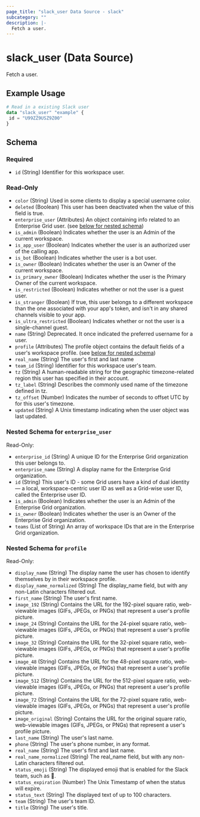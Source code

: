 ```yaml
---
page_title: "slack_user Data Source - slack"
subcategory: ""
description: |-
  Fetch a user.
---
```


# slack_user (Data Source)

Fetch a user.

## Example Usage

```terraform
# Read in a existing Slack user
data "slack_user" "example" {
 id = "U99ZZ9USZ9Z00"
}
```

<!-- schema generated by tfplugindocs -->
## Schema

### Required

- `id` (String) Identifier for this workspace user.

### Read-Only

- `color` (String) Used in some clients to display a special username color.
- `deleted` (Boolean) This user has been deactivated when the value of this field is true.
- `enterprise_user` (Attributes) An object containing info related to an Enterprise Grid user. (see [below for nested schema](#nestedatt--enterprise_user))
- `is_admin` (Boolean) Indicates whether the user is an Admin of the current workspace.
- `is_app_user` (Boolean) Indicates whether the user is an authorized user of the calling app.
- `is_bot` (Boolean) Indicates whether the user is a bot user.
- `is_owner` (Boolean) Indicates whether the user is an Owner of the current workspace.
- `is_primary_owner` (Boolean) Indicates whether the user is the Primary Owner of the current workspace.
- `is_restricted` (Boolean) Indicates whether or not the user is a guest user.
- `is_stranger` (Boolean) If true, this user belongs to a different workspace than the one associated with your app's token, and isn't in any shared channels visible to your app.
- `is_ultra_restricted` (Boolean) Indicates whether or not the user is a single-channel guest.
- `name` (String) Deprecated. It once indicated the preferred username for a user.
- `profile` (Attributes) The profile object contains the default fields of a user's workspace profile. (see [below for nested schema](#nestedatt--profile))
- `real_name` (String) The user's first and last name
- `team_id` (String) Identifier for this workspace user's team.
- `tz` (String) A human-readable string for the geographic timezone-related region this user has specified in their account.
- `tz_label` (String) Describes the commonly used name of the timezone defined in tz.
- `tz_offset` (Number) Indicates the number of seconds to offset UTC by for this user's timezone.
- `updated` (String) A Unix timestamp indicating when the user object was last updated.

<a id="nestedatt--enterprise_user"></a>
### Nested Schema for `enterprise_user`

Read-Only:

- `enterprise_id` (String) A unique ID for the Enterprise Grid organization this user belongs to.
- `enterprise_name` (String) A display name for the Enterprise Grid organization.
- `id` (String) This user's ID - some Grid users have a kind of dual identity — a local, workspace-centric user ID as well as a Grid-wise user ID, called the Enterprise user ID.
- `is_admin` (Boolean) Indicates whether the user is an Admin of the Enterprise Grid organization.
- `is_owner` (Boolean) Indicates whether the user is an Owner of the Enterprise Grid organization.
- `teams` (List of String) An array of workspace IDs that are in the Enterprise Grid organization.


<a id="nestedatt--profile"></a>
### Nested Schema for `profile`

Read-Only:

- `display_name` (String) The display name the user has chosen to identify themselves by in their workspace profile.
- `display_name_normalized` (String) The display_name field, but with any non-Latin characters filtered out.
- `first_name` (String) The user's first name.
- `image_192` (String) Contains the URL for the 192-pixel square ratio, web-viewable images (GIFs, JPEGs, or PNGs) that represent a user's profile picture.
- `image_24` (String) Contains the URL for the 24-pixel square ratio, web-viewable images (GIFs, JPEGs, or PNGs) that represent a user's profile picture.
- `image_32` (String) Contains the URL for the 32-pixel square ratio, web-viewable images (GIFs, JPEGs, or PNGs) that represent a user's profile picture.
- `image_48` (String) Contains the URL for the 48-pixel square ratio, web-viewable images (GIFs, JPEGs, or PNGs) that represent a user's profile picture.
- `image_512` (String) Contains the URL for the 512-pixel square ratio, web-viewable images (GIFs, JPEGs, or PNGs) that represent a user's profile picture.
- `image_72` (String) Contains the URL for the 72-pixel square ratio, web-viewable images (GIFs, JPEGs, or PNGs) that represent a user's profile picture.
- `image_original` (String) Contains the URL for the original square ratio, web-viewable images (GIFs, JPEGs, or PNGs) that represent a user's profile picture.
- `last_name` (String) The user's last name.
- `phone` (String) The user's phone number, in any format.
- `real_name` (String) The user's first and last name.
- `real_name_normalized` (String) The real_name field, but with any non-Latin characters filtered out.
- `status_emoji` (String) The displayed emoji that is enabled for the Slack team, such as :train:.
- `status_expiration` (Number) The Unix Timestamp of when the status will expire.
- `status_text` (String) The displayed text of up to 100 characters.
- `team` (String) The user's team ID.
- `title` (String) The user's title.

